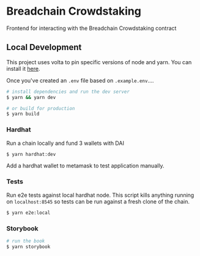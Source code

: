 # Breadchain Crowdstaking

Frontend for interacting with the Breadchain Crowdstaking contract

## Local Development

This project uses volta to pin specific versions of node and yarn. You can install it
[here](https://docs.volta.sh/guide/getting-started).

Once you've created an `.env` file based on `.example.env`....

```sh
# install dependencies and run the dev server
$ yarn && yarn dev

# or build for production
$ yarn build
```

### Hardhat

Run a chain locally and fund 3 wallets with DAI

```sh
$ yarn hardhat:dev
```

Add a hardhat wallet to metamask to test application manually.

### Tests

Run e2e tests against local hardhat node. This script kills anything running on `localhost:8545` so tests can be run against a fresh clone of the chain.

```sh
$ yarn e2e:local
```

### Storybook

```sh
# run the book
$ yarn storybook
```
